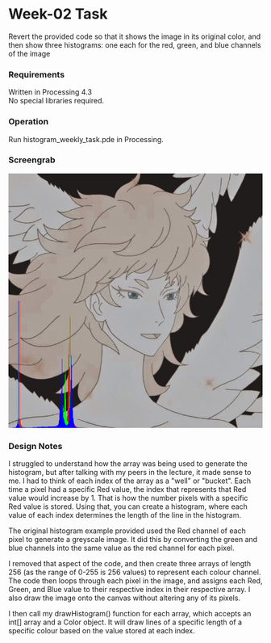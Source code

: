 # Week-02 Task
Revert the provided code so that it shows the image in its original color, and then show 
three histograms: one each for the red, green, and blue channels of the image

### Requirements
Written in Processing 4.3\
No special libraries required.

### Operation
Run histogram_weekly_task.pde in Processing.

### Screengrab
![First Iteration](histogram_screenshot.png)


### Design Notes

I struggled to understand how the array was being used to generate the histogram, but after talking with my peers in the lecture, it made sense to me. I had to think of each index of the array as a "well" or "bucket". Each time a pixel had a specific Red value, the index that represents that Red value would increase by 1. That is how the number pixels with a specific Red value is stored. Using that, you can create a histogram, where each value of each index determines the length of the line in the histogram.

The original histogram example provided used the Red channel of each pixel to generate a greyscale image. It did this by converting the green and blue channels into the same value as the red channel for each pixel.

I removed that aspect of the code, and then create three arrays of length 256 (as the range of 0-255 is 256 values) to represent each colour channel. The code then loops through each pixel in the image, and assigns each Red, Green, and Blue value to their respective index in their respective array. I also draw the image onto the canvas without altering any of its pixels.

I then call my drawHistogram() function for each array, which accepts an int[] array and a Color object. It will draw lines of a specific length of a specific colour based on the value stored at each index. 

